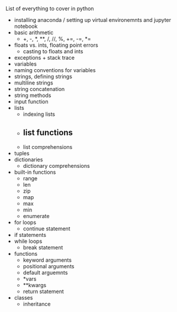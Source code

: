 List of everything to cover in python

- installing anaconda / setting up virtual environemnts and jupyter notebook
- basic arithmetic
	- +, -, \*, \*\*, /, //, %, +=, -=, \*=
- floats vs. ints, floating point errors
	- casting to floats and ints
- exceptions + stack trace
- variables
- naming conventions for variables
- strings, defining strings
- multiline strings
- string concatenation
- string methods
- input function
- lists
	- indexing lists
	- list functions
		- 
	- list comprehensions
- tuples
- dictionaries
	- dictionary comprehensions
- built-in functions
	- range
	- len
	- zip
	- map
	- max
	- min
	- enumerate
- for loops
	- continue statement
- if statements
- while loops
	- break statement
- functions
	- keyword arguments
	- positional arguments
	- default arguemnts
	- \*vars
	- \*\*kwargs
	- return statement
- classes
	- inheritance 